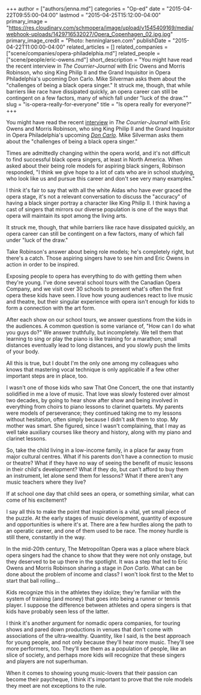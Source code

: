 +++
author = ["authors/jenna.md"]
categories = "Op-ed"
date = "2015-04-22T09:55:00-04:00"
lastmod = "2015-04-25T15:12:00-04:00"
primary_image = "https://res.cloudinary.com/schmopera/image/upload/v1545409169/media/webhook-uploads/1429716532027/Opera_Copenhagen_02.jpg.jpg"
primary_image_credit = "Photo: henninglarsen.com"
publishDate = "2015-04-22T11:00:00-04:00"
related_articles = []
related_companies = ["scene/companies/opera-philadelphia.md"]
related_people = ["scene/people/eric-owens.md"]
short_description = "You might have read the recent interview in *The Courrier-Journal* with Eric Owens and Morris Robinson, who sing King Philip II and the Grand Inquisitor in Opera Philadelphia&#039;s upcoming Don Carlo. Mike Silverman asks them about the &quot;challenges of being a black opera singer.&quot; It struck me, though, that while barriers like race have dissipated quickly, an opera career can still be contingent on a few factors, many of which fall under &quot;luck of the draw.&quot;"
slug = "is-opera-really-for-everyone"
title = "Is opera really for everyone?"
+++

You might have read the recent [interview](http://www.courier-journal.com/story/entertainment/arts/music/2015/04/20/challenges-black-opera-singers/26096103/) in *The Courrier-Journal* with Eric Owens and Morris Robinson, who sing King Philip II and the Grand Inquisitor in Opera Philadelphia's upcoming [*Don Carlo*](https://www.operaphila.org/whats-on/on-stage-2014-2015/don-carlo/). Mike Silverman asks them about the "challenges of being a black opera singer."

Times are admittedly changing within the opera world, and it's not difficult to find successful black opera singers, at least in North America. When asked about their being role models for aspiring black singers, Robinson responded, "I think we give hope to a lot of cats who are in school studying, who look like us and pursue this career and don't see very many examples."

I think it's fair to say that with all the white Aidas who have ever graced the opera stage, it's not a relevant conversation to discuss the "accuracy" of having a black singer portray a character like King Philip II. I think having a cast of singers that mirrors our diverse population is one of the ways that opera will maintain its spot among the living arts.

It struck me, though, that while barriers like race have dissipated quickly, an opera career can still be contingent on a few factors, many of which fall under "luck of the draw."

Take Robinson's answer about being role models; he's completely right, but there's a catch. Those aspiring singers have to see him and Eric Owens in action in order to be inspired.

Exposing people to opera has everything to do with getting them when they're young. I've done several school tours with the Canadian Opera Company, and we visit over 30 schools to present what's often the first opera these kids have seen. I love how young audiences react to live music and theatre, but their singular experience with opera isn't enough for kids to form a connection with the art form.

After each show on our school tours, we answer questions from the kids in the audiences. A common question is some variance of, "How can I do what you guys do?" We answer truthfully, but incompletely. We tell them that learning to sing or play the piano is like training for a marathon; small distances eventually lead to long distances, and you slowly push the limits of your body.

All this is true, but I doubt I'm the only one among my colleagues who knows that mastering vocal technique is only applicable if a few other important steps are in place, too.

I wasn't one of those kids who saw That One Concert, the one that instantly solidified in me a love of music. That love was slowly fostered over almost two decades, by going to hear show after show and being involved in everything from choirs to piano lessons to clarinet quartets. My parents were models of perseverance; they continued taking me to my lessons without hesitation, often simply because I didn't ask them to stop. My mother was smart. She figured, since I wasn't complaining, that I may as well take auxiliary courses like theory and history, along with my piano and clarinet lessons.

So, take the child living in a low-income family, in a place far away from major cultural centres. What if his parents don't have a connection to music or theatre? What if they have no way of seeing the benefit of music lessons in their child's development? What if they do, but can't afford to buy them an instrument, let alone send them for lessons? What if there aren't any music teachers where they live?

If at school one day that child sees an opera, or something similar, what can come of his excitement?

I say all this to make the point that inspiration is a vital, yet small piece of the puzzle. At the early stages of music development, quantity of exposure and opportunities is where it's at. There are a few hurdles along the path to an operatic career, and one of them used to be race. The money hurdle is still there, constantly in the way.

In the mid-20th century, The Metropolitan Opera was a place where black opera singers had the chance to show that they were not only onstage, but they deserved to be up there in the spotlight. It was a step that led to Eric Owens and Morris Robinson sharing a stage in *Don Carlo*. What can be done about the problem of income and class? I won't look first to the Met to start that ball rolling...

Kids recognize this in the athletes they idolize; they're familiar with the system of training (and money) that goes into being a runner or tennis player. I suppose the difference between athletes and opera singers is that kids have probably seen less of the latter.

I think it's another argument for nomadic opera companies, for touring shows and pared down productions in venues that don't come with associations of the ultra-wealthy. Quantity, like I said, is the best approach for young people, and not only because they'll hear more music. They'll see more performers, too. They'll see them as a population of people, like an slice of society, and perhaps more kids will recognize that these singers and players are not superhuman.

When it comes to showing young music-lovers that their passion can become their paycheque, I think it's important to prove that the role models they meet are not exceptions to the rule. 


